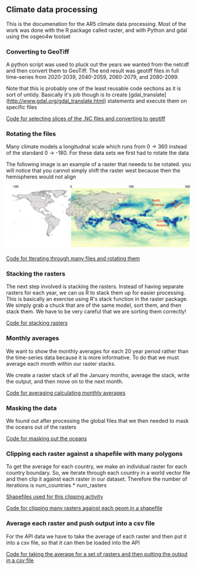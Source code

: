 ## Climate data processing
This is the documenation for the AR5 climate data processing. Most of the work was done with the R package called raster, and with Python and gdal using the osgeo4w toolset

### Converting to GeoTiff
A python script was used to pluck out the years we wanted from the netcdf and then convert them to GeoTiff. The end result was geotiff files in full time-series from 2020-2039, 2040-2059, 2060-2079, and 2080-2099. 

Note that this is probably one of the least reusable code sections as it is sort of untidy. Basically it's job though is to create [gdal_translate] (http://www.gdal.org/gdal_translate.html) statements and execute them on specific files

[Code for selecting slices of the .NC files and converting to geotiff ](https://github.com/deriggi/AR5-World-Bank/blob/master/translate.py)


### Rotating the files
Many climate models a longitudnal scale which runs from 0 -> 360 instead of the standard 0 -> -180. For these data sets we first had to rotate the data

The following image is an example of a raster that neeeds to be rotated. you will notice that you cannot simply shift the raster west because then the hemispheres would not align

![Alt text](images/rotation.png)

[Code for Iterating through many files and rotating them](https://github.com/deriggi/AR5-World-Bank/blob/master/rotateAll.R)

### Stacking the rasters

The next step involved is stacking the rasters. Instead of having separate rasters for each year, we can us R to stack them up for easier processing. This is basically an exercise using R's stack function in the raster package. We simply grab a chuck that are of the same model, sort them, and then stack them. We have to be very careful that we are sorting them correctly!

[Code for stacking rasters](https://github.com/deriggi/AR5-World-Bank/blob/master/rasterStacker.R)

### Monthly averages

We want to show the monthly averages for each 20 year period rather than the time-series data because it is more informative. To do that we must average each month within our raster stacks.

We create a raster stack of all the January months, average the stack, write the output, and then move on to the next month.

[Code for averaging calculating monthly averages](https://github.com/deriggi/AR5-World-Bank/blob/master/monthTrender.R)

### Masking the data

We found out after processing the global files that we then needed to mask the oceans out of the rasters

[Code for masking out the oceans](https://github.com/deriggi/AR5-World-Bank/blob/master/maskOceans.R)

### Clipping each raster against a shapefile with many polygons

To get the average for each country, we make an individual raster for each country boundary. So, we iterate through each country in a world vector file and then clip it against each raster in our dataset. Therefore the number of iterations is num_countries * num_rasters

[Shapefiles used for this clipping activity](https://www.dropbox.com/sh/i46xxj5g3948hm7/AABVM5XPswWdA6yg8M6kHBnwa?dl=0)

[Code for clipping many rasters against each geom in a shapefile](https://github.com/deriggi/AR5-World-Bank/blob/master/countryClipper.py)

### Average each raster and push output into a csv file

For the API data we have to take the average of each raster and then put it into a csv file, so that it can then be loaded into the API

[Code for taking the average for a set of rasters and then putting the output in a csv file](https://github.com/deriggi/AR5-World-Bank/blob/master/averageCalculator.R)
















